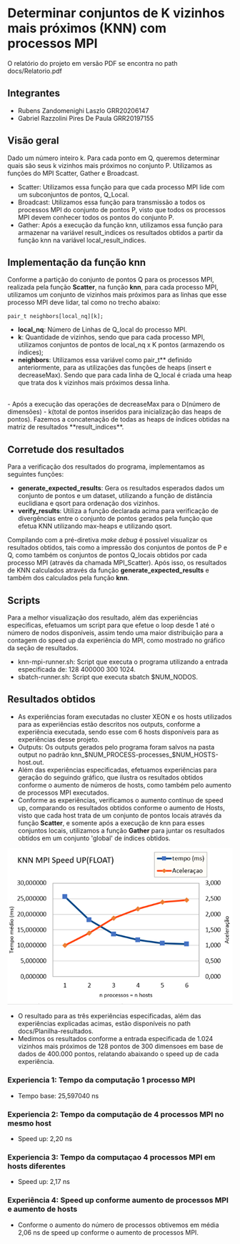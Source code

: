 # Determinar conjuntos de K vizinhos mais próximos (KNN) com processos MPI
O relatório do projeto em versão PDF se encontra no path docs/Relatorio.pdf 

## Integrantes
* Rubens Zandomenighi Laszlo GRR20206147
* Gabriel Razzolini Pires De Paula GRR20197155

## Visão geral    
Dado um número inteiro k. Para cada ponto em Q, queremos determinar quais são seus k vizinhos mais próximos no conjunto P. Utilizamos as funções do MPI Scatter, Gather e Broadcast. 
- Scatter: Utilizamos essa função para que cada processo MPI lide com um subconjuntos de pontos, Q_Local. 
- Broadcast: Utilizamos essa função para transmissão a todos os processos MPI do conjunto de pontos P, visto que todos os processos MPI devem conhecer todos os pontos do conjunto P. 
- Gather: Após a execução da função knn, utilizamos essa função para armazenar na variável result_indices os resultados obtidos a partir da função knn na variável local_result_indices.  

## Implementação da função knn
Conforme a partição do conjunto de pontos Q para os processos MPI, realizada pela função **Scatter**, na função **knn**, para cada processo MPI, utilizamos um conjunto de vizinhos mais próximos para as linhas que esse processo MPI deve lidar, tal como no trecho abaixo:   
```
pair_t neighbors[local_nq][k];
```
- **local_nq**: Número de Linhas de Q_local do processo MPI.
- **k**: Quantidade de vizinhos, sendo que para cada processo MPI, utilizamos conjuntos de pontos de local_nq x K pontos (armazendo os índices); 
- **neighbors**: Utilizamos essa variável como pair_t** definido anteriormente, para as utilizações das funções de heaps (insert e decreaseMax). Sendo que para cada linha de Q_local é criada uma heap que trata dos k vizinhos mais próximos dessa linha.
<br>
- Após a execução das operações de decreaseMax para o D(número de dimensões) - k(total de pontos inseridos para inicialização das heaps de pontos). Fazemos a concatenação de todas as heaps de índices obtidas na matriz de resultados **result_indices**.  

## Corretude dos resultados 
Para a verificação dos resultados do programa, implementamos as seguintes funções: 
- **generate_expected_results**: Gera os resultados esperados dados um conjunto de pontos e um dataset, utilizando a função de distância euclidiana e qsort para ordenação dos vizinhos.
- **verify_results**: Utiliza a função declarada acima para verificação de divergências entre o conjunto de pontos gerados pela função que efetua KNN utilizando max-heaps e utilizando qsort. 

Compilando com a pré-diretiva _make debug_ é possível visualizar os resultados obtidos, tais como a impressão dos conjuntos de pontos de P e Q, como também os conjuntos de pontos Q_locais obtidos por cada processo MPI (através da chamada MPI_Scatter). Após isso, os resultados de KNN calculados através da função **generate_expected_results** e também dos calculados pela função **knn**. 


## Scripts
Para a melhor visualização dos resultado, além das experiências especificas, efetuamos um script para que efetue o loop desde 1 até o número de nodos disponíveis, assim tendo uma maior distribuição para a contagem do speed up da experiência do MPI, como mostrado no gráfico da seção de resultados. 

- knn-mpi-runner.sh: Script que executa o programa utilizando a entrada especificada de: 128 400000 300 1024. 
- sbatch-runner.sh: Script que executa sbatch $NUM_NODOS. 

## Resultados obtidos
- As experiências foram executadas no cluster XEON e os hosts utilizados para as experiências estão descritos nos outputs, conforme a experiência executada, sendo esse com 6 hosts disponíveis para as experiências desse projeto. 
- Outputs: Os outputs gerados pelo programa foram salvos na pasta output no padrão knn_$NUM_PROCESS-processes_$NUM_HOSTS-host.out. 
- Além das experiências especificadas, efetuamos experiências para geração do seguindo gráfico, que ilustra os resultados obtidos conforme o aumento de números de hosts, como também pelo aumento de processos MPI executados. 
- Conforme as experiências, verificamos o aumento contínuo de speed up, comparando os resultados obtidos conforme o aumento de Hosts, visto que cada host trata de um conjunto de pontos locais através da função **Scatter**, e somente após a execução de knn para esses conjuntos locais, utilizamos a função **Gather** para juntar os resultados obtidos em um conjunto 'global' de índices obtidos.

![Gráfico Speed Up por processos](docs/grafico-speed-up-img.png)

- O resultado para as três experiências especificadas, além das experiências explicadas acimas, estão disponíveis no path docs/Planilha-resultados. 
- Medimos os resultados conforme a entrada especificada de 1.024 vizinhos mais próximos de 128 pontos de 300 dimensoes em base de dados de 400.000 pontos, relatando abaixando o speed up de cada experiência.

### Experiencia 1: Tempo da computação 1 processo MPI
- Tempo base: 25,597040 ns 
### Experiencia 2: Tempo da computação de 4 processos MPI no mesmo host
- Speed up: 2,20 ns
### Experiencia 3: Tempo da computaçao 4 processos MPI em hosts diferentes
- Speed up: 2,17 ns
### Experiência 4: Speed up conforme aumento de processos MPI e aumento de hosts
- Conforme o aumento do número de processos obtivemos em média 2,06 ns de speed up conforme o aumento de processos MPI. 
